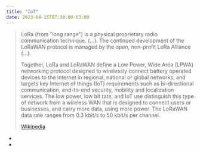 ```yaml
---
title: "IoT"
date: 2023-08-15T07:30:00-03:00
---
```

> LoRa (from "long range") is a physical proprietary radio communication technique. (...). The continued development of the LoRaWAN protocol is managed by the open, non-profit LoRa Alliance (...).
>
> Together, LoRa and LoRaWAN define a Low Power, Wide Area (LPWA) networking protocol designed to wirelessly connect battery operated devices to the internet in regional, national or global networks, and targets key Internet of things (IoT) requirements such as bi-directional communication, end-to-end security, mobility and localization services. The low power, low bit rate, and IoT use distinguish this type of network from a wireless WAN that is designed to connect users or businesses, and carry more data, using more power. The LoRaWAN data rate ranges from 0.3 kbit/s to 50 kbit/s per channel.
>
> [Wikipedia](https://en.wikipedia.org/wiki/LoRa)
- 
- 